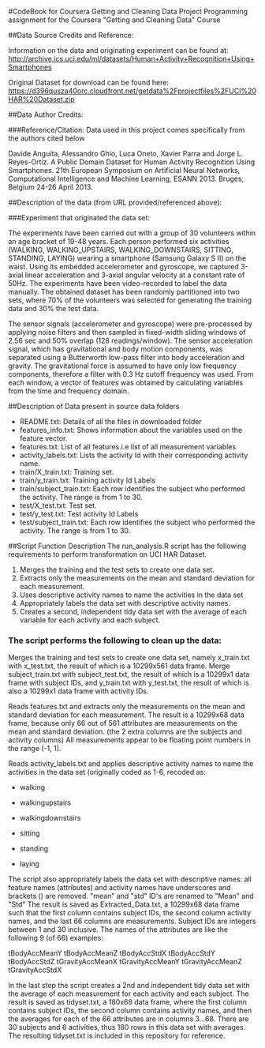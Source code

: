 #CodeBook for Coursera Getting and Cleaning Data Project
Programming assignment for the Coursera "Getting and Cleaning Data" Course

##Data Source Credits and Reference:

Information on the data and originating experiment can be found at:
http://archive.ics.uci.edu/ml/datasets/Human+Activity+Recognition+Using+Smartphones

Original Dataset for download can be found here:
https://d396qusza40orc.cloudfront.net/getdata%2Fprojectfiles%2FUCI%20HAR%20Dataset.zip

##Data Author Credits:

###Reference/Citation: Data used in this project comes specifically from the authors cited below

Davide Anguita, Alessandro Ghio, Luca Oneto, Xavier Parra and Jorge L. Reyes-Ortiz. A Public Domain Dataset for Human Activity Recognition Using 
Smartphones. 21th European Symposium on Artificial Neural Networks, Computational Intelligence and Machine Learning, ESANN 2013. 
Bruges, Belgium 24-26 April 2013.

##Description of the data (from URL provided/referenced above):

###Experiment that originated the data set:

The experiments have been carried out with a group of 30 volunteers within an age bracket of 19-48 years. Each person performed six activities
 (WALKING, WALKING_UPSTAIRS, WALKING_DOWNSTAIRS, SITTING, STANDING, LAYING) wearing a smartphone (Samsung Galaxy S II) on the waist. 
 Using its embedded accelerometer and gyroscope, we captured 3-axial linear acceleration and 3-axial angular velocity at a constant rate of 50Hz.
 The experiments have been video-recorded to label the data manually. The obtained dataset has been randomly partitioned into two sets, where 70% 
 of the volunteers was selected for generating the training data and 30% the test data. 

The sensor signals (accelerometer and gyroscope) were pre-processed by applying noise filters and then sampled in fixed-width sliding windows of 
2.56 sec and 50% overlap (128 readings/window). The sensor acceleration signal, which has gravitational and body motion components, was separated 
using a Butterworth low-pass filter into body acceleration and gravity. The gravitational force is assumed to have only low frequency components, 
therefore a filter with 0.3 Hz cutoff frequency was used. From each window, a vector of features was obtained by calculating variables from the time 
and frequency domain.

##Description of Data present in source data folders

* README.txt: Details of all the files in downloaded folder
* features_info.txt: Shows information about the variables used on the feature vector.
* features.txt: List of all features.i.e list of all measurement variables
* activity_labels.txt: Lists the activity Id with their corresponding activity name.
* train/X_train.txt: Training set.
* train/y_train.txt: Training activity Id Labels
* train/subject_train.txt: Each row identifies the subject who performed the activity. The range is from 1 to 30.
* test/X_test.txt: Test set.
* test/y_test.txt: Test activity Id Labels
* test/subject_train.txt: Each row identifies the subject who performed the activity. The range is from 1 to 30.

##Script Function Description
The run_analysis.R script has the following requirements to perform transformation on UCI HAR Dataset.

1. Merges the training and the test sets to create one data set.
2. Extracts only the measurements on the mean and standard deviation for each measurement.
3. Uses descriptive activity names to name the activities in the data set
4. Appropriately labels the data set with descriptive activity names.
5. Creates a second, independent tidy data set with the average of each variable for each activity and each subject.

### The script performs the following to clean up the data:

Merges the training and test sets to create one data set, namely x_train.txt with x_test.txt, the result of which is a 10299x561 data frame.
Merge subject_train.txt with subject_test.txt, the result of which is a 10299x1 data frame with subject IDs, and y_train.txt with y_test.txt, 
the result of which is also a 10299x1 data frame with activity IDs.

Reads features.txt and extracts only the measurements on the mean and standard deviation for each measurement. The result is a 10299x68 data frame, 
because only 66 out of 561 attributes are measurements on the mean and standard deviation. (the 2 extra columns are the subjects and activity columns) 
All measurements appear to be floating point numbers in the range (-1, 1).

Reads activity_labels.txt and applies descriptive activity names to name the activities in the data set (originally coded as 1-6, recoded as:

* walking

* walkingupstairs

* walkingdownstairs

* sitting

* standing

* laying

The script also appropriately labels the data set with descriptive names: all feature names (attributes) and activity names have underscores and brackets () are removed. "mean" and "std" ID's are renamed to "Mean" and "Std"  The result is saved as Extracted_Data.txt, a 10299x68 data frame such that the first column contains subject IDs, the second column activity names, and the last 66 columns are measurements. Subject IDs are integers between 1 and 30 inclusive. The names of the attributes are like the following 9 (of 66) examples:

tBodyAccMeanY
tBodyAccMeanZ
tBodyAccStdX
tBodyAccStdY
tBodyAccStdZ
tGravityAccMeanX
tGravityAccMeanY
tGravityAccMeanZ
tGravityAccStdX

In the last step the script creates a 2nd and independent tidy data set with the average of each measurement for each activity and each subject. 
The result is saved as tidyset.txt, a 180x68 data frame, where the first column contains subject IDs, 
the second column contains activity names, and then the averages for each of the 66 attributes are in columns 3...68. 
There are 30 subjects and 6 activities, thus 180 rows in this data set with averages.    The resulting tidyset.txt is included in this repository for reference.
 
 
 
